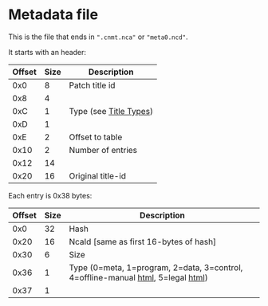 # Metadata file

This is the file that ends in `".cnmt.nca"` or `"meta0.ncd"`.

It starts with an
header:

| Offset | Size | Description                                                                                     |
| ------ | ---- | ----------------------------------------------------------------------------------------------- |
| 0x0    | 8    | Patch title id                                                                                  |
| 0x8    | 4    |                                                                                                 |
| 0xC    | 1    | Type (see [Title Types](Content%20Manager%20services#Title%20Types.md##Title_Types "wikilink")) |
| 0xD    | 1    |                                                                                                 |
| 0xE    | 2    | Offset to table                                                                                 |
| 0x10   | 2    | Number of entries                                                                               |
| 0x12   | 14   |                                                                                                 |
| 0x20   | 16   | Original title-id                                                                               |

Each entry is 0x38
bytes:

| Offset | Size | Description                                                                                                                                              |
| ------ | ---- | -------------------------------------------------------------------------------------------------------------------------------------------------------- |
| 0x0    | 32   | Hash                                                                                                                                                     |
| 0x20   | 16   | NcaId \[same as first 16-bytes of hash\]                                                                                                                 |
| 0x30   | 6    | Size                                                                                                                                                     |
| 0x36   | 1    | Type (0=meta, 1=program, 2=data, 3=control, 4=offline-manual [html](Internet%20Browser.md "wikilink"), 5=legal [html](Internet%20Browser.md "wikilink")) |
| 0x37   | 1    |                                                                                                                                                          |
